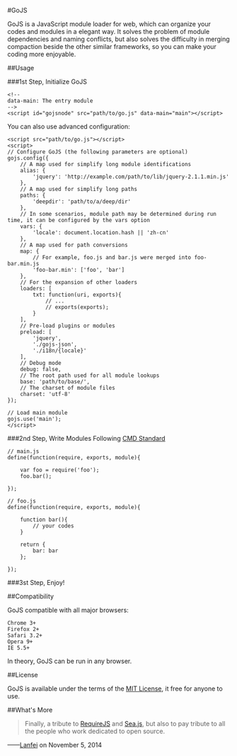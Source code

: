 #GoJS

GoJS is a JavaScript module loader for web, which can organize your codes and modules in a elegant way. It solves the problem of module dependencies and naming conflicts, but also solves the difficulty in merging compaction beside the other similar frameworks, so you can make your coding more enjoyable.

##Usage

###1st Step, Initialize GoJS

```
<!--
data-main: The entry module
-->
<script id="gojsnode" src="path/to/go.js" data-main="main"></script>
```

You can also use advanced configuration:

```
<script src="path/to/go.js"></script>
<script>
// Configure GoJS (the following parameters are optional)
gojs.config({
	// A map used for simplify long module identifications
	alias: {
		'jquery': 'http://example.com/path/to/lib/jquery-2.1.1.min.js'
	},
	// A map used for simplify long paths
	paths: {
		'deepdir': 'path/to/a/deep/dir'
	},
	// In some scenarios, module path may be determined during run time, it can be configured by the vars option
	vars: {
		'locale': document.location.hash || 'zh-cn'
	},
	// A map used for path conversions
	map: {
		// For example, foo.js and bar.js were merged into foo-bar.min.js
		'foo-bar.min': ['foo', 'bar']
	},
	// For the expansion of other loaders
	loaders: [
		txt: function(uri, exports){
			// ...
			// exports(exports);
		}
	],
	// Pre-load plugins or modules
	preload: [
		'jquery',
		'./gojs-json',
		'./i18n/{locale}'
	],
	// Debug mode
	debug: false,
	// The root path used for all module lookups
	base: 'path/to/base/',
	// The charset of module files
	charset: 'utf-8'
});

// Load main module
gojs.use('main');
</script>
```

###2nd Step, Write Modules Following [CMD Standard](https://github.com/cmdjs/specification/blob/master/draft/module.md)

```
// main.js
define(function(require, exports, module){

	var foo = require('foo');
	foo.bar();

});

// foo.js
define(function(require, exports, module){
	
	function bar(){
		// your codes
	}

	return {
		bar: bar
	};

});
```

###3st Step, Enjoy!

##Compatibility

GoJS compatible with all major browsers:

```
Chrome 3+
Firefox 2+
Safari 3.2+
Opera 9+
IE 5.5+
```

In theory, GoJS can be run in any browser.

##License

GoJS is available under the terms of the [MIT License](https://github.com/Lanfei/GoJS/blob/master/LICENSE), it free for anyone to use.

##What's More

>Finally, a tribute to [RequireJS](http://requirejs.org) and [Sea.js](http://seajs.org), but also to pay tribute to all the people who work dedicated to open source.

——[Lanfei](http://www.clanfei.com/) on November 5, 2014
